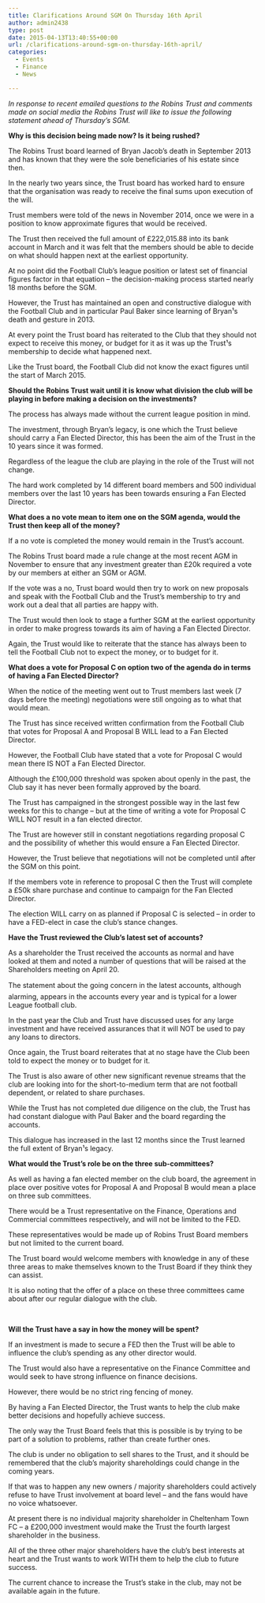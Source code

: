 ```yaml
---
title: Clarifications Around SGM On Thursday 16th April
author: admin2438
type: post
date: 2015-04-13T13:40:55+00:00
url: /clarifications-around-sgm-on-thursday-16th-april/
categories:
  - Events
  - Finance
  - News

---
```

<p class="p1">
  <span class="s1"><i>In response to recent emailed questions to the Robins Trust and comments made on social media the Robins Trust will like to issue the following statement ahead of Thursday&#8217;s SGM.</i></span>
</p>

<p class="p1">
  <span class="s1"><b>Why is this decision being made now? Is it being rushed?</b></span>
</p>

<p class="p1">
  <span class="s1">The Robins Trust board learned of Bryan Jacob’s death in September 2013 and has known that they were the sole beneficiaries of his estate since then.</span>
</p>

<p class="p1">
  <span class="s1">In the nearly two years since, the Trust board has worked hard to ensure that the organisation was ready to receive the final sums upon execution of the will.</span>
</p>

<p class="p1">
  <span class="s1">Trust members were told of the news in November 2014, once we were in a position to know approximate figures that would be received.</span>
</p>

<p class="p1">
  <span class="s1">The Trust then received the full amount of £222,015.88 into its bank account in March and it was felt that the members should be able to decide on what should happen next at the earliest opportunity.</span>
</p>

<p class="p1">
  <span class="s1">At no point did the Football Club’s league position or latest set of financial figures factor in that equation – the decision-making process started nearly 18 months before the SGM.</span>
</p>

<p class="p1">
  <span class="s1">However, the Trust has maintained an open and constructive dialogue with the Football Club and in particular Paul Baker since learning of Bryan¹s death and gesture in 2013.</span>
</p>

<p class="p1">
  <span class="s1">At every point the Trust board has reiterated to the Club that they should not expect to receive this money, or budget for it as it was up the Trust¹s membership to decide what happened next.</span>
</p>

<p class="p1">
  <span class="s1">Like the Trust board, the Football Club did not know the exact figures until the start of March 2015.</span>
</p>

<p class="p1">
  <!--more-->
</p>

<p class="p1">
  <span class="s1"><b>Should the Robins Trust wait until it is know what division the club will be playing in before making a decision on the investments?</b></span>
</p>

<p class="p1">
  <span class="s1">The process has always made without the current league position in mind. </span>
</p>

<p class="p1">
  <span class="s1">The investment, through Bryan’s legacy, is one which the Trust believe should carry a Fan Elected Director, this has been the aim of the Trust in the 10 years since it was formed. </span>
</p>

<p class="p1">
  <span class="s1">Regardless of the league the club are playing in the role of the Trust will not change.</span>
</p>

<p class="p1">
  <span class="s1">The hard work completed by 14 different board members and 500 individual members over the last 10 years has been towards ensuring a Fan Elected Director.</span>
</p>

<p class="p1">
  <span class="s1"><b>What does a no vote mean to item one on the SGM agenda, would the Trust then keep all of the money?</b></span>
</p>

<p class="p1">
  <span class="s1">If a no vote is completed the money would remain in the Trust’s account.</span>
</p>

<p class="p1">
  <span class="s1">The Robins Trust board made a rule change at the most recent AGM in November to ensure that any investment greater than £20k required a vote by our members at either an SGM or AGM. </span>
</p>

<p class="p1">
  <span class="s1">If the vote was a no, Trust board would then try to work on new proposals and speak with the Football Club and the Trust’s membership to try and work out a deal that all parties are happy with.</span>
</p>

<p class="p1">
  <span class="s1">The Trust would then look to stage a further SGM at the earliest opportunity in order to make progress towards its aim of having a Fan Elected Director.</span>
</p>

<p class="p1">
  <span class="s1">Again, the Trust would like to reiterate that the stance has always been to tell the Football Club not to expect the money, or to budget for it.</span>
</p>

<p class="p1">
  <span class="s1"><b>What does a vote for Proposal C on option two of the agenda do in terms of having a Fan Elected Director?</b></span>
</p>

<p class="p1">
  <span class="s1">When the notice of the meeting went out to Trust members last week (7 days before the meeting) negotiations were still ongoing as to what that would mean.</span>
</p>

<p class="p1">
  <span class="s1">The Trust has since received written confirmation from the Football Club that votes for Proposal A and Proposal B WILL lead to a Fan Elected Director.</span>
</p>

<p class="p1">
  <span class="s1">However, the Football Club have stated that a vote for Proposal C would mean there IS NOT a Fan Elected Director.</span>
</p>

<p class="p1">
  <span class="s1">Although the £100,000 threshold was spoken about openly in the past, the Club say it has never been formally approved by the board.</span>
</p>

<p class="p1">
  <span class="s1">The Trust has campaigned in the strongest possible way in the last few weeks for this to change – but at the time of writing a vote for Proposal C WILL NOT result in a fan elected director.</span>
</p>

<p class="p1">
  <span class="s1">The Trust are however still in constant negotiations regarding proposal C and the possibility of whether this would ensure a Fan Elected Director. </span>
</p>

<p class="p1">
  <span class="s1">However, the Trust believe that negotiations will not be completed until after the SGM on this point.</span>
</p>

<p class="p1">
  <span class="s1">If the members vote in reference to proposal C then the Trust will complete a £50k share purchase and continue to campaign for the Fan Elected Director.</span>
</p>

<p class="p1">
  <span class="s1">The election WILL carry on as planned if Proposal C is selected – in order to have a FED-elect in case the club’s stance changes.</span>
</p>

<p class="p1">
  <span class="s1"><b>Have the Trust reviewed the Club’s latest set of accounts?</b></span>
</p>

<p class="p1">
  <span class="s1">As a shareholder the Trust received the accounts as normal and have looked at them and noted a number of questions that will be raised at the Shareholders meeting on April 20.</span>
</p>

<p class="p1">
  <span class="s1">The statement about the going concern in the latest accounts, although alarming, appears in the accounts every year and is typical for a lower League football club.</span>
</p>

<p class="p1">
  <span class="s1">In the past year the Club and Trust have discussed uses for any large investment and have received assurances that it will NOT be used to pay any loans to directors.</span>
</p>

<p class="p1">
  <span class="s1">Once again, the Trust board reiterates that at no stage have the Club been told to expect the money or to budget for it.</span>
</p>

<p class="p1">
  <span class="s1">The Trust is also aware of other new significant revenue streams that the club are looking into for the short-to-medium term that are not football dependent, or related to share purchases.</span>
</p>

<p class="p1">
  <span class="s1">While the Trust has not completed due diligence on the club, the Trust has had constant dialogue with Paul Baker and the board regarding the accounts.</span>
</p>

<p class="p1">
  <span class="s1">This dialogue has increased in the last 12 months since the Trust learned the full extent of Bryan¹s legacy.</span>
</p>

<p class="p1">
  <span class="s1"><b>What would the Trust’s role be on the three sub-committees?</b></span>
</p>

<p class="p1">
  <span class="s1">As well as having a fan elected member on the club board, the agreement in place over positive votes for Proposal A and Proposal B would mean a place on three sub committees.</span>
</p>

<p class="p1">
  <span class="s1">There would be a Trust representative on the Finance, Operations and Commercial committees respectively, and will not be limited to the FED.</span>
</p>

<p class="p1">
  <span class="s1">These representatives would be made up of Robins Trust Board members but not limited to the current board. </span>
</p>

<p class="p1">
  <span class="s1">The Trust board would welcome members with knowledge in any of these three areas to make themselves known to the Trust Board if they think they can assist. </span>
</p>

<p class="p1">
  <span class="s1">It is also noting that the offer of a place on these three committees came about after our regular dialogue with the club.</span>
</p>

<p class="p1">
  <span class="s1"> </span>
</p>

<p class="p1">
  <span class="s1"><b>Will the Trust have a say in how the money will be spent?</b></span>
</p>

<p class="p1">
  <span class="s1">If an investment is made to secure a FED then the Trust will be able to influence the club’s spending as any other director would. </span>
</p>

<p class="p1">
  <span class="s1">The Trust would also have a representative on the Finance Committee and would seek to have strong influence on finance decisions.</span>
</p>

<p class="p1">
  <span class="s1">However, there would be no strict ring fencing of money.</span>
</p>

<p class="p1">
  <span class="s1">By having a Fan Elected Director, the Trust wants to help the club make better decisions and hopefully achieve success.</span>
</p>

<p class="p1">
  <span class="s1">The only way the Trust Board feels that this is possible is by trying to be part of a solution to problems, rather than create further ones.</span>
</p>

<p class="p1">
  <span class="s1">The club is under no obligation to sell shares to the Trust, and it should be remembered that the club’s majority shareholdings could change in the coming years.</span>
</p>

<p class="p1">
  <span class="s1">If that was to happen any new owners / majority shareholders could actively refuse to have Trust involvement at board level – and the fans would have no voice whatsoever.</span>
</p>

<p class="p1">
  <span class="s1">At present there is no individual majority shareholder in Cheltenham Town FC – a £200,000 investment would make the Trust the fourth largest shareholder in the business.</span>
</p>

<p class="p1">
  <span class="s1">All of the three other major shareholders have the club’s best interests at heart and the Trust wants to work WITH them to help the club to future success.</span>
</p>

<p class="p1">
  <span class="s1">The current chance to increase the Trust’s stake in the club, may not be available again in the future.</span>
</p>
